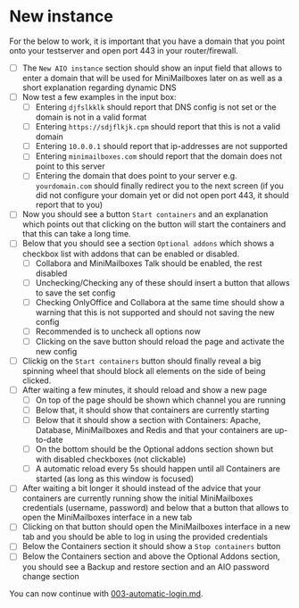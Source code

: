 # New instance

For the below to work, it is important that you have a domain that you point onto your testserver and open port 443 in your router/firewall.

- [ ] The `New AIO instance` section should show an input field that allows to enter a domain that will be used for MiniMailboxes later on as well as a short explanation regarding dynamic DNS
- [ ] Now test a few examples in the input box:
    - [ ] Entering `djfslkklk` should report that DNS config is not set or the domain is not in a valid format
    - [ ] Entering `https://sdjflkjk.cpm` should report that this is not a valid domain
    - [ ] Entering `10.0.0.1` should report that ip-addresses are not supported
    - [ ] Entering `minimailboxes.com` should report that the domain does not point to this server
    - [ ] Entering the domain that does point to your server e.g. `yourdomain.com` should finally redirect you to the next screen (if you did not configure your domain yet or did not open port 443, it should report that to you)
- [ ] Now you should see a button `Start containers` and an explanation which points out that clicking on the button will start the containers and that this can take a long time.
- [ ] Below that you should see a section `Optional addons` which shows a checkbox list with addons that can be enabled or disabled.
    - [ ] Collabora and MiniMailboxes Talk should be enabled, the rest disabled
    - [ ] Unchecking/Checking any of these should insert a button that allows to save the set config
    - [ ] Checking OnlyOffice and Collabora at the same time should show a warning that this is not supported and should  not saving the new config
    - [ ] Recommended is to uncheck all options now
    - [ ] Clicking on the save button should reload the page and activate the new config
- [ ] Clickig on the `Start containers` button should finally reveal a big spinning wheel that should block all elements on the side of being clicked.
- [ ] After waiting a few minutes, it should reload and show a new page
    - [ ] On top of the page should be shown which channel you are running
    - [ ] Below that, it should show that containers are currently starting
    - [ ] Below that it should show a section with Containers: Apache, Database, MiniMailboxes and Redis and that your containers are up-to-date
    - [ ] On the bottom should be the Optional addons section shown but with disabled checkboxes (not clickable)
    - [ ] A automatic reload every 5s should happen until all Containers are started (as long as this window is focused)
- [ ] After waiting a bit longer it should instead of the advice that your containers are currently running show the initial MiniMailboxes credentials (username, password) and below that a button that allows to open the MiniMailboxes interface in a new tab
- [ ] Clicking on that button should open the MiniMailboxes interface in a new tab and you should be able to log in using the provided credentials
- [ ] Below the Containers section it should show a `Stop containers` button
- [ ] Below the Containers section and above the Optional Addons section, you should see a Backup and restore section and an AIO password change section

You can now continue with [003-automatic-login.md](./003-automatic-login.md).